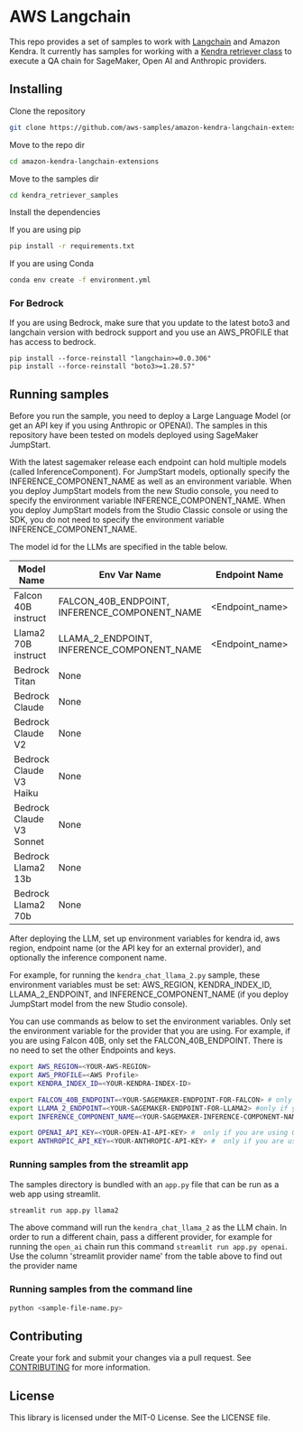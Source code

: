 # AWS Langchain
This repo provides a set of samples to work with [Langchain](https://github.com/hwchase17/langchain/tree/master) and Amazon Kendra. It currently has samples for working with a [Kendra retriever class](https://python.langchain.com/docs/integrations/retrievers/amazon_kendra_retriever) to execute a QA chain for SageMaker, Open AI and Anthropic providers. 

## Installing

Clone the repository
```bash
git clone https://github.com/aws-samples/amazon-kendra-langchain-extensions.git
```

Move to the repo dir
```bash
cd amazon-kendra-langchain-extensions
```

Move to the samples dir
```bash
cd kendra_retriever_samples
```

Install the dependencies

If you are using pip
```bash
pip install -r requirements.txt
```

If you are using Conda
```bash
conda env create -f environment.yml 
```

### For Bedrock
If you are using Bedrock, make sure that you update to the latest boto3 and langchain version with bedrock support and you use an AWS_PROFILE  that has access to bedrock.

```
pip install --force-reinstall "langchain>=0.0.306"
pip install --force-reinstall "boto3>=1.28.57"
```

## Running samples
Before you run the sample, you need to deploy a Large Language Model (or get an API key if you using Anthropic or OPENAI). The samples in this repository have been tested on models deployed using SageMaker JumpStart.  

With the latest sagemaker release each endpoint can hold multiple models (called InferenceComponent). For JumpStart models, optionally specify the INFERENCE_COMPONENT_NAME as well as an environment variable. When you deploy JumpStart models from the new Studio console, you need to specify the environment variable INFERENCE_COMPONENT_NAME. When you deploy JumpStart models from the Studio Classic console or using the SDK, you do not need to specify the environment variable INFERENCE_COMPONENT_NAME.

The model id for the LLMs are specified in the table below.

| Model Name | Env Var Name | Endpoint Name | Inference Component Name (Optional) | streamlit Provider Name |
| -----------| -------- | ------------------ |  ----------------- |----------------- |
| Falcon 40B instruct | FALCON_40B_ENDPOINT, INFERENCE_COMPONENT_NAME | <Endpoint_name> | <Inference_component_name> | falcon40b |
| Llama2 70B instruct | LLAMA_2_ENDPOINT, INFERENCE_COMPONENT_NAME | <Endpoint_name> | <Inference_component_name> | llama2 |
| Bedrock Titan | None | | | bedrock_titan |
| Bedrock Claude | None | | | bedrock_claude |
| Bedrock Claude V2 | None | | | bedrock_claudev2 |
| Bedrock Claude V3 Haiku | None | | | bedrock_claudev3_haiku |
| Bedrock Claude V3 Sonnet | None | | | bedrock_claudev3_sonnet |
| Bedrock Llama2 13b | None | | | bedrock_llama2_13b |
| Bedrock Llama2 70b | None | | | bedrock_llama2_70b |

After deploying the LLM, set up environment variables for kendra id, aws region, endpoint name (or the API key for an external provider), and optionally the inference component name.

For example, for running the `kendra_chat_llama_2.py` sample, these environment variables must be set: AWS_REGION, KENDRA_INDEX_ID, LLAMA_2_ENDPOINT, and INFERENCE_COMPONENT_NAME (if you deploy JumpStart model from the new Studio console). 

You can use commands as below to set the environment variables. Only set the environment variable for the provider that you are using. For example, if you are using Falcon 40B, only set the FALCON_40B_ENDPOINT. There is no need to set the other Endpoints and keys.

```bash
export AWS_REGION=<YOUR-AWS-REGION>
export AWS_PROFILE=<AWS Profile>
export KENDRA_INDEX_ID=<YOUR-KENDRA-INDEX-ID>

export FALCON_40B_ENDPOINT=<YOUR-SAGEMAKER-ENDPOINT-FOR-FALCON> # only if you are using falcon as the endpoint
export LLAMA_2_ENDPOINT=<YOUR-SAGEMAKER-ENDPOINT-FOR-LLAMA2> #only if you are using llama2 as the endpoint
export INFERENCE_COMPONENT_NAME=<YOUR-SAGEMAKER-INFERENCE-COMPONENT-NAME> # only if you are deploying the FM via the new Studio console.

export OPENAI_API_KEY=<YOUR-OPEN-AI-API-KEY> #  only if you are using OPENAI as the endpoint
export ANTHROPIC_API_KEY=<YOUR-ANTHROPIC-API-KEY> #  only if you are using Anthropic as the endpoint
```


### Running samples from the streamlit app
The samples directory is bundled with an `app.py` file that can be run as a web app using streamlit. 

```bash
streamlit run app.py llama2
```

The above command will run the `kendra_chat_llama_2` as the LLM chain. In order to run a different chain, pass a different provider, for example for running the `open_ai` chain run this command `streamlit run app.py openai`. Use the column 'streamlit provider name' from the table above to find out the provider name



### Running samples from the command line
```bash
python <sample-file-name.py>
```

## Contributing
Create your fork and submit your changes via a pull request.
See [CONTRIBUTING](../CONTRIBUTING.md) for more information.

## License
This library is licensed under the MIT-0 License. See the LICENSE file.

